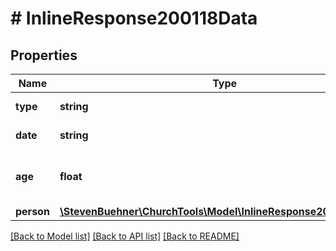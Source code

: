 # # InlineResponse200118Data

## Properties

Name | Type | Description | Notes
------------ | ------------- | ------------- | -------------
**type** | **string** | Type of Date |
**date** | **string** | Actually birthday |
**age** | **float** | Calculated age. (see note to that endpoint) |
**person** | [**\StevenBuehner\ChurchTools\Model\InlineResponse200118Person**](InlineResponse200118Person.md) |  | [optional]

[[Back to Model list]](../../README.md#models) [[Back to API list]](../../README.md#endpoints) [[Back to README]](../../README.md)
